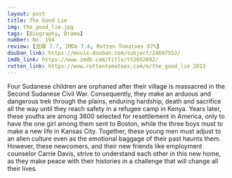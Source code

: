 ```yaml
---
layout: post 
title: The Good Lie
img: the_good_lie.jpg
tags: [Biography, Drama]
number: No. 194
review: [豆瓣 7.7, IMDb 7.4, Rotten Tomatoes 87%]
douban_link: https://movie.douban.com/subject/24697552/
imdb_link: https://www.imdb.com/title/tt2652092/
rotten_link: https://www.rottentomatoes.com/m/the_good_lie_2013
---
```


Four Sudanese children are orphaned after their village is massacred in the Second Sudanese Civil War. Consequently, they make an arduous and dangerous trek through the plains, enduring hardship, death and sacrifice all the way until they reach safety in a refugee camp in Kenya. Years later, these youths are among 3600 selected for resettlement in America, only to have the one girl among them sent to Boston, while the three boys must to make a new life in Kansas City. Together, these young men must adjust to an alien culture even as the emotional baggage of their past haunts them. However, these newcomers, and their new friends like employment counselor Carrie Davis, strive to understand each other in this new home, as they make peace with their histories in a challenge that will change all their lives.